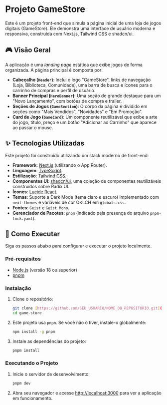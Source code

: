 # Projeto GameStore

Este é um projeto front-end que simula a página inicial de uma loja de jogos digitais (GameStore). Ele demonstra uma interface de usuário moderna e responsiva, construída com Next.js, Tailwind CSS e shadcn/ui.

## 🎮 Visão Geral

A aplicação é uma *landing page* estática que exibe jogos de forma organizada. A página principal é composta por:

* **Cabeçalho (`Header`)**: Inclui o logo "GameStore", links de navegação (Loja, Biblioteca, Comunidade), uma barra de busca e ícones para o carrinho de compras e perfil de usuário.
* **Banner Principal (`HeroBanner`)**: Uma seção de grande destaque para um "Novo Lançamento", com botões de compra e trailer.
* **Seções de Jogos (`GameSection`)**: O corpo da página é dividido em seções como "Mais Vendidos", "Novidades" e "Em Promoção".
* **Card de Jogo (`GameCard`)**: Um componente reutilizável que exibe a arte do jogo, título, preço e um botão "Adicionar ao Carrinho" que aparece ao passar o mouse.

## ✨ Tecnologias Utilizadas

Este projeto foi construído utilizando um stack moderno de front-end:

* **Framework**: [Next.js](https://nextjs.org/) (utilizando o App Router).
* **Linguagem**: [TypeScript](https://www.typescriptlang.org/).
* **Estilização**: [Tailwind CSS](https://tailwindcss.com/).
* **Componentes UI**: [shadcn/ui](https://ui.shadcn.com/), uma coleção de componentes reutilizáveis construídos sobre Radix UI.
* **Ícones**: [Lucide React](https://lucide.dev/).
* **Temas**: Suporte a Dark Mode (tema claro e escuro) implementado com `next-themes` e variáveis de cor OKLCH em `globals.css`.
* **Fontes**: `Geist` e `Geist Mono`.
* **Gerenciador de Pacotes**: `pnpm` (indicado pela presença do arquivo `pnpm-lock.yaml`).

## 🚀 Como Executar

Siga os passos abaixo para configurar e executar o projeto localmente.

### Pré-requisitos

* [Node.js](https://nodejs.org/en) (versão 18 ou superior)
* [pnpm](https://pnpm.io/installation)

### Instalação

1.  Clone o repositório:
    ```bash
    git clone [https://github.com/SEU_USUARIO/NOME_DO_REPOSITORIO.git](https://github.com/SEU_USUARIO/NOME_DO_REPOSITORIO.git)
    cd game-store
    ```

2.  Este projeto usa `pnpm`. Se você não o tiver, instale-o globalmente:
    ```bash
    npm install -g pnpm
    ```

3.  Instale as dependências do projeto:
    ```bash
    pnpm install
    ```

### Executando o Projeto

1.  Inicie o servidor de desenvolvimento:
    ```bash
    pnpm dev
    ```

2.  Abra seu navegador e acesse [http://localhost:3000](http://localhost:3000) para ver a aplicação em funcionamento.

